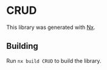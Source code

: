 # CRUD

This library was generated with [Nx](https://nx.dev).

## Building

Run `nx build CRUD` to build the library.

